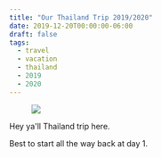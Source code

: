 ```yaml
--- 
title: "Our Thailand Trip 2019/2020" 
date: 2019-12-20T00:00:00-06:00 
draft: false 
tags: 
  - travel 
  - vacation 
  - thailand 
  - 2019 
  - 2020 
--- 
```


<figure>
  <img class="lg-object lg-image" src="https://static.bobflorian.com/thailand/day4/6.jpg">
</figure>


Hey ya'll Thailand trip here.

Best to start all the way back at day 1.


<br><br>